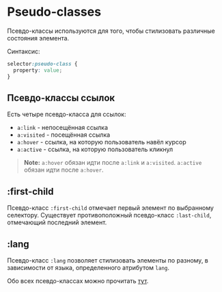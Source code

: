# Pseudo-classes
Псевдо-классы используются для того, чтобы стилизовать различные состояния элемента.

Синтаксис:
```css
selector:pseudo-class {
  property: value;
}
```

## Псевдо-классы ссылок
Есть четыре псевдо-класса для ссылок:
* `a:link` - непосещённая ссылка
* `a:visited` - посещённая ссылка
* `a:hover` - ссылка, на которую пользователь навёл курсор
* `a:active` - ссылка, на которую пользователь кликнул

> **Note:** `a:hover` обязан идти после `a:link` и `a:visited`. `a:active` обязан идти после `a:hover`.

## :first-child
Псевдо-класс `:first-child` отмечает первый элемент по выбранному селектору. Существует противоположный псевдо-класс `:last-child`, отмечающий последний элемент.

## :lang
Псевдо-класс `:lang` позволяет стилизовать элементы по разному, в зависимости от языка, определенного атрибутом `lang`.


Обо всех псевдо-классах можно прочитать [тут](http://htmlbook.ru/css/cat/pseudoclass).

